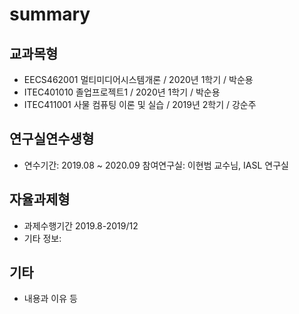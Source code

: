 # summary

## 교과목형
- EECS462001 멀티미디어시스템개론 / 2020년 1학기 / 박순용
- ITEC401010 졸업프로젝트1 / 2020년 1학기 / 박순용
- ITEC411001 사물 컴퓨팅 이론 및 실습 / 2019년 2학기 / 강순주

## 연구실연수생형
- 연수기간: 2019.08 ~ 2020.09 
  참여연구실: 이현범 교수님, IASL 연구실

## 자율과제형
- 과제수행기간 2019.8-2019/12
- 기타 정보:

## 기타
- 내용과 이유 등
